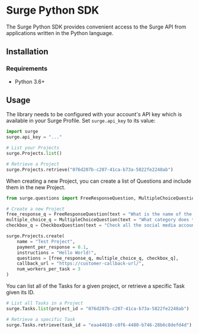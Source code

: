 # Surge Python SDK

The Surge Python SDK provides convenient access to the Surge API from applications written in the Python language.

## Installation

### Requirements

* Python 3.6+

## Usage

The library needs to be configured with your account's API key which is available in your Surge Profile. Set `surge.api_key` to its value:

```python
import surge
surge.api_key = "..."

# List your Projects
surge.Projects.list()

# Retrieve a Project
surge.Projects.retrieve("076d207b-c207-41ca-b73a-5822fe2248ab")
```

When creating a new Project, you can create a list of Questions and include them in the new Project.

```python
from surge.questions import FreeResponseQuestion, MultipleChoiceQuestion, CheckboxQuestion

# Create a new Project
free_response_q = FreeResponseQuestion(text = "What is the name of the company at this website?")
multiple_choice_q = MultipleChoiceQuestion(text = "What category does this company belong to?", options = ["Tech", "Sports", "Gaming"])
checkbox_q = CheckboxQuestion(text = "Check all the social media accounts this company has", options = ["Facebook", "Twitter", "Pinterest", "Google+"])

surge.Projects.create(
    name = "Test Project", 
    payment_per_response = 0.1,
    instructions = "Hello World!", 
    questions = [free_response_q, multiple_choice_q, checkbox_q],
    callback_url = "https://customer-callback-url/",
    num_workers_per_task = 3
)
```

You can list all of the Tasks for a given project, or retrieve a specific Task given its ID.

```python
# List all Tasks in a Project
surge.Tasks.list(project_id = "076d207b-c207-41ca-b73a-5822fe2248ab")

# Retrieve a specific Task
surge.Tasks.retrieve(task_id = "eaa44610-c8f6-4480-b746-28b6c8defd4d")
```